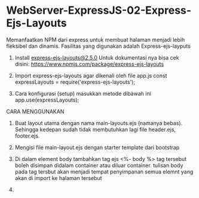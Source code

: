 # WebServer-ExpressJS-02-Express-Ejs-Layouts
Memanfaatkan NPM dari express untuk membuat halaman menjadi lebih fleksibel dan dinamis. Fasilitas yang digunakan adalah Express-ejs-layputs

1. Install express-ejs-layouts@2.5.0
    Untuk dokumentasi nya bisa cek disini:
    https://www.npmjs.com/package/express-ejs-layouts

2. Import express-ejs-layouts agar dikenali oleh file app.js
    const expressLayouts = require('express-ejs-layouts');
3. Cara konfigurasi (setup)
    masukkan metode dibawah ini
    app.use(expressLayouts);

CARA MENGGUNAKAN
1. Buat layout utama dengan nama main-layouts.ejs (namanya bebas). Sehingga kedepan sudah tidak membutuhkan lagi file header.ejs, footer.ejs.

2. Mengisi file main-layout.ejs dengan starter template dari bootstrap
3. Di dalam element body tambahkan tag ejs
    <%- body %>
    tag tersebut boleh disimpan didalam container atau diluar container.
    tulisan body pada tag tersbut akan menjadi tempat penyimpanan semua elemnt yang akan di import ke halaman tersebut
4. 